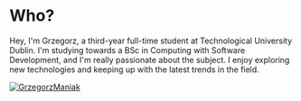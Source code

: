 # Who?

Hey, I'm Grzegorz, a third-year full-time student at Technological University Dublin. I'm studying towards a BSc in Computing with Software Development, and I'm really passionate about the subject. I enjoy exploring new technologies and keeping up with the latest trends in the field.

[![GrzegorzManiak](https://img.shields.io/badge/LinkedIn-0077B5?style=for-the-badge&logo=linkedin&logoColor=white)
](https://linkedin.grzegorz.ie)
